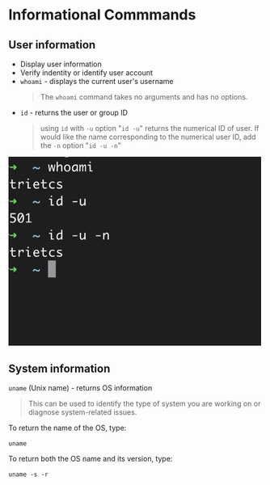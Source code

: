 # Informational Commmands
## User information
* Display user information
* Verify indentity or identify user account
* `whoami` - displays the current user's username
  > The `whoami` command takes no arguments and has no options.
* `id` - returns the user or group ID
  > using `id` with `-u` option "`id -u`" returns the numerical ID of user. If would like the name corresponding to the numerical user ID, add the `-n` option "`id -u -n`"

<img src="/images/user_information_1.png" alt="Example Image" width=500>

## System information
`uname` (Unix name) - returns OS information
> This can be used to identify the type of system you are working on or diagnose system-related issues.

To return the name of the OS, type:
```
uname
```
To return both the OS name and its version, type:
```
uname -s -r
```
